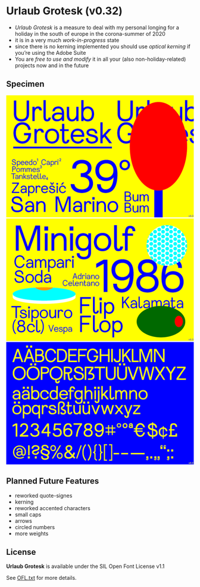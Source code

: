 # Urlaub Grotesk (v0.32)

* *Urlaub Grotesk* is a measure to deal with my personal longing for a holiday in the south of europe in the corona-summer of 2020
* it is in a very much *work-in-progress* state
* since there is no kerning implemented you should use *optical kerning* if you’re using the Adobe Suite
* You are *free to use and modify* it in all your (also non-holiday-related) projects now and in the future 

## Specimen

![Urlaub Grotesk Specimen 1](assets/urlaub-grotesk-specimen-web.png)
![Urlaub Grotesk Specimen 2](assets/urlaub-grotesk-specimen-web2.png)
![Urlaub Grotesk Specimen 3](assets/urlaub-grotesk-specimen-web3.png)

## Planned Future Features

* reworked quote-signes
* kerning
* reworked accented characters
* small caps
* arrows
* circled numbers
* more weights

## License

**Urlaub Grotesk** is available under the SIL Open Font License v1.1

See [OFL.txt](OFL.txt) for more details.
